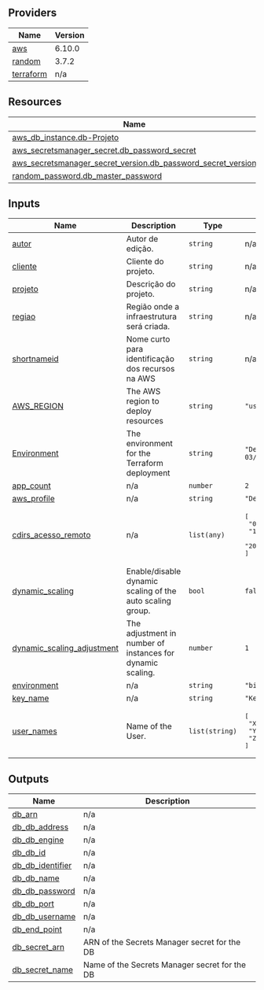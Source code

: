 <!-- BEGIN_TF_DOCS -->
## Providers

| Name | Version |
|------|---------|
| <a name="provider_aws"></a> [aws](#provider\_aws) | 6.10.0 |
| <a name="provider_random"></a> [random](#provider\_random) | 3.7.2 |
| <a name="provider_terraform"></a> [terraform](#provider\_terraform) | n/a |

## Resources

| Name | Type |
|------|------|
| [aws_db_instance.db-Projeto](https://registry.terraform.io/providers/hashicorp/aws/latest/docs/resources/db_instance) | resource |
| [aws_secretsmanager_secret.db_password_secret](https://registry.terraform.io/providers/hashicorp/aws/latest/docs/resources/secretsmanager_secret) | resource |
| [aws_secretsmanager_secret_version.db_password_secret_version](https://registry.terraform.io/providers/hashicorp/aws/latest/docs/resources/secretsmanager_secret_version) | resource |
| [random_password.db_master_password](https://registry.terraform.io/providers/hashicorp/random/latest/docs/resources/password) | resource |

## Inputs

| Name | Description | Type | Default | Required |
|------|-------------|------|---------|:--------:|
| <a name="input_autor"></a> [autor](#input\_autor) | Autor de edição. | `string` | n/a | yes |
| <a name="input_cliente"></a> [cliente](#input\_cliente) | Cliente do projeto. | `string` | n/a | yes |
| <a name="input_projeto"></a> [projeto](#input\_projeto) | Descrição do projeto. | `string` | n/a | yes |
| <a name="input_regiao"></a> [regiao](#input\_regiao) | Região onde a infraestrutura será criada. | `string` | n/a | yes |
| <a name="input_shortnameid"></a> [shortnameid](#input\_shortnameid) | Nome curto para identificação dos recursos na AWS | `string` | n/a | yes |
| <a name="input_AWS_REGION"></a> [AWS\_REGION](#input\_AWS\_REGION) | The AWS region to deploy resources | `string` | `"us-east-1"` | no |
| <a name="input_Environment"></a> [Environment](#input\_Environment) | The environment for the Terraform deployment | `string` | `"Desafio-03/Formacao_AWS"` | no |
| <a name="input_app_count"></a> [app\_count](#input\_app\_count) | n/a | `number` | `2` | no |
| <a name="input_aws_profile"></a> [aws\_profile](#input\_aws\_profile) | n/a | `string` | `"DesafioAWS"` | no |
| <a name="input_cdirs_acesso_remoto"></a> [cdirs\_acesso\_remoto](#input\_cdirs\_acesso\_remoto) | n/a | `list(any)` | <pre>[<br>  "0.0.0.0/0",<br>  "187.180.212.28/32",<br>  "200.181.118.98/32"<br>]</pre> | no |
| <a name="input_dynamic_scaling"></a> [dynamic\_scaling](#input\_dynamic\_scaling) | Enable/disable dynamic scaling of the auto scaling group. | `bool` | `false` | no |
| <a name="input_dynamic_scaling_adjustment"></a> [dynamic\_scaling\_adjustment](#input\_dynamic\_scaling\_adjustment) | The adjustment in number of instances for dynamic scaling. | `number` | `1` | no |
| <a name="input_environment"></a> [environment](#input\_environment) | n/a | `string` | `"bia"` | no |
| <a name="input_key_name"></a> [key\_name](#input\_key\_name) | n/a | `string` | `"KeyPar-072024"` | no |
| <a name="input_user_names"></a> [user\_names](#input\_user\_names) | Name of the User. | `list(string)` | <pre>[<br>  "XXX",<br>  "YYY",<br>  "ZZZ"<br>]</pre> | no |

## Outputs

| Name | Description |
|------|-------------|
| <a name="output_db_arn"></a> [db\_arn](#output\_db\_arn) | n/a |
| <a name="output_db_db_address"></a> [db\_db\_address](#output\_db\_db\_address) | n/a |
| <a name="output_db_db_engine"></a> [db\_db\_engine](#output\_db\_db\_engine) | n/a |
| <a name="output_db_db_id"></a> [db\_db\_id](#output\_db\_db\_id) | n/a |
| <a name="output_db_db_identifier"></a> [db\_db\_identifier](#output\_db\_db\_identifier) | n/a |
| <a name="output_db_db_name"></a> [db\_db\_name](#output\_db\_db\_name) | n/a |
| <a name="output_db_db_password"></a> [db\_db\_password](#output\_db\_db\_password) | n/a |
| <a name="output_db_db_port"></a> [db\_db\_port](#output\_db\_db\_port) | n/a |
| <a name="output_db_db_username"></a> [db\_db\_username](#output\_db\_db\_username) | n/a |
| <a name="output_db_end_point"></a> [db\_end\_point](#output\_db\_end\_point) | n/a |
| <a name="output_db_secret_arn"></a> [db\_secret\_arn](#output\_db\_secret\_arn) | ARN of the Secrets Manager secret for the DB |
| <a name="output_db_secret_name"></a> [db\_secret\_name](#output\_db\_secret\_name) | Name of the Secrets Manager secret for the DB |
<!-- END_TF_DOCS -->
